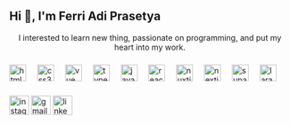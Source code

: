 <h2 align="left">Hi 👋, I'm Ferri Adi Prasetya</h2>
<p align="center">I interested to learn new thing, passionate on programming, and put my heart into my work.</p>

###

<div align="left">
  <img src="https://cdn.jsdelivr.net/gh/devicons/devicon/icons/html5/html5-original.svg" height="30" alt="html5 logo"  />
  <img width="12" />
  <img src="https://cdn.jsdelivr.net/gh/devicons/devicon/icons/css3/css3-original.svg" height="30" alt="css3 logo"  />
  <img width="12" />
  <img src="https://cdn.jsdelivr.net/gh/devicons/devicon/icons/vuejs/vuejs-original.svg" height="30" alt="vue logo"  />
  <img width="12" />
  <img src="https://cdn.jsdelivr.net/gh/devicons/devicon/icons/typescript/typescript-original.svg" height="30" alt="typescript logo"  />
  <img width="12" />
  <img src="https://cdn.jsdelivr.net/gh/devicons/devicon/icons/javascript/javascript-original.svg" height="30" alt="javascript logo"  />
  <img width="12" />
  <img src="https://cdn.jsdelivr.net/gh/devicons/devicon/icons/react/react-original.svg" height="30" alt="react logo"  />
  <img width="12" />
  <img src="https://cdn.jsdelivr.net/gh/devicons/devicon/icons/nuxtjs/nuxtjs-original.svg" height="30" alt="nuxtjs logo"  />
  <img width="12" />
  <img src="https://cdn.jsdelivr.net/gh/devicons/devicon/icons/nextjs/nextjs-original.svg" height="30" alt="nextjs logo"  />
  <img width="12" />
  <img src="https://cdn.jsdelivr.net/gh/devicons/devicon/icons/supabase/supabase-original.svg" height="30" alt="supabase logo"  />
  <img width="12" />
  <img src="https://cdn.jsdelivr.net/gh/devicons/devicon@latest/icons/laravel/laravel-original.svg" height="30" alt="laravel logo"  />
</div>

###

<div align="left">
  <a href="https://www.instagram.com/prasetya_ferri" target="_blank">
    <img
      src="https://img.shields.io/static/v1?message=Instagram&logo=instagram&label=&color=E4405F&logoColor=white&labelColor=&style=for-the-badge"
      height="35"
      alt="instagram logo"
    /></a
  >
  <a href="mailto:feriadiprasetya12@gmail.com" target="_blank">
    <img
      src="https://img.shields.io/static/v1?message=Gmail&logo=gmail&label=&color=D14836&logoColor=white&labelColor=&style=for-the-badge"
      height="35"
      alt="gmail logo"
    /></a
  >
  <a href="https://www.linkedin.com/in/ferri-adi-prasetya" target="_blank">
    <img
      src="https://img.shields.io/static/v1?message=LinkedIn&logo=linkedin&label=&color=0077B5&logoColor=white&labelColor=&style=for-the-badge"
      height="35"
      alt="linkedin logo"
    /></a
  >
</div>

###
